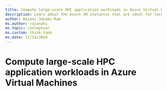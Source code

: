```yaml
---
title: Compute large-scale HPC application workloads in Azure Virtual Machines
description: Learn about the Azure VM instances that are ideal for large-scale HPC application workloads, plus HPC use cases, reference architecture, design considerations, and design recommendations.
author: Rajani-Janaki-Ram
ms.author: rajanaki
ms.topic: conceptual
ms.custom: think-tank
ms.date: 11/14/2024
---
```


# Compute large-scale HPC application workloads in Azure Virtual Machines